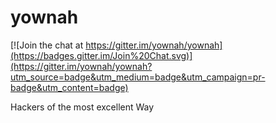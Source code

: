 # yownah

[![Join the chat at https://gitter.im/yownah/yownah](https://badges.gitter.im/Join%20Chat.svg)](https://gitter.im/yownah/yownah?utm_source=badge&utm_medium=badge&utm_campaign=pr-badge&utm_content=badge)

Hackers of the most excellent Way



